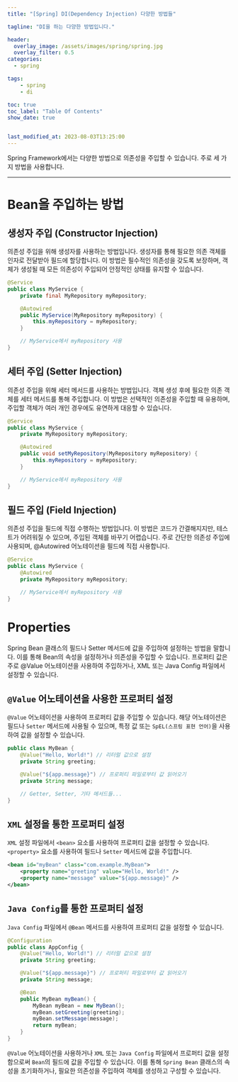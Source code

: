 ```yaml
---
title: "[Spring] DI(Dependency Injection) 다양한 방법들"

tagline: "DI을 하는 다양한 방법입니다."

header:
  overlay_image: /assets/images/spring/spring.jpg
  overlay_filter: 0.5
categories:
  - spring

tags:
    - spring
    - di

toc: true
toc_label: "Table Of Contents"
show_date: true


last_modified_at: 2023-08-03T13:25:00
---
```


Spring Framework에서는 다양한 방법으로 의존성을 주입할 수 있습니다. 주로 세 가지 방법을 사용합니다.

---

# Bean을 주입하는 방법

## 생성자 주입 (Constructor Injection)
의존성 주입을 위해 생성자를 사용하는 방법입니다. 생성자를 통해 필요한 의존 객체를 인자로 전달받아 필드에 할당합니다. 이 방법은 필수적인 의존성을 갖도록 보장하며, 객체가 생성될 때 모든 의존성이 주입되어 안정적인 상태를 유지할 수 있습니다.

``` java
@Service
public class MyService {
    private final MyRepository myRepository;

    @Autowired
    public MyService(MyRepository myRepository) {
        this.myRepository = myRepository;
    }

    // MyService에서 myRepository 사용
}
```

## 세터 주입 (Setter Injection)
의존성 주입을 위해 세터 메서드를 사용하는 방법입니다. 객체 생성 후에 필요한 의존 객체를 세터 메서드를 통해 주입합니다. 이 방법은 선택적인 의존성을 주입할 때 유용하며, 주입할 객체가 여러 개인 경우에도 유연하게 대응할 수 있습니다.

``` java
@Service
public class MyService {
    private MyRepository myRepository;

    @Autowired
    public void setMyRepository(MyRepository myRepository) {
        this.myRepository = myRepository;
    }

    // MyService에서 myRepository 사용
}
```

## 필드 주입 (Field Injection)
의존성 주입을 필드에 직접 수행하는 방법입니다. 이 방법은 코드가 간결해지지만, 테스트가 어려워질 수 있으며, 주입된 객체를 바꾸기 어렵습니다. 주로 간단한 의존성 주입에 사용되며, @Autowired 어노테이션을 필드에 직접 사용합니다.

``` java
@Service
public class MyService {
    @Autowired
    private MyRepository myRepository;

    // MyService에서 myRepository 사용
}
```

# Properties 
Spring Bean 클래스의 필드나 Setter 메서드에 값을 주입하여 설정하는 방법을 말합니다. 이를 통해 Bean의 속성을 설정하거나 의존성을 주입할 수 있습니다. 프로퍼티 값은 주로 @Value 어노테이션을 사용하여 주입하거나, XML 또는 Java Config 파일에서 설정할 수 있습니다.

## `@Value` 어노테이션을 사용한 프로퍼티 설정
`@Value` 어노테이션을 사용하여 프로퍼티 값을 주입할 수 있습니다. 해당 어노테이션은 필드나 `Setter` 메서드에 사용될 수 있으며, 특정 값 또는 `SpEL(스프링 표현 언어)`을 사용하여 값을 설정할 수 있습니다.

``` java
public class MyBean {
    @Value("Hello, World!") // 리터럴 값으로 설정
    private String greeting;

    @Value("${app.message}") // 프로퍼티 파일로부터 값 읽어오기
    private String message;

    // Getter, Setter, 기타 메서드들...
}
```

## `XML` 설정을 통한 프로퍼티 설정
`XML` 설정 파일에서 `<bean>` 요소를 사용하여 프로퍼티 값을 설정할 수 있습니다. `<property>` 요소를 사용하여 필드나 `Setter` 메서드에 값을 주입합니다.

``` xml
<bean id="myBean" class="com.example.MyBean">
    <property name="greeting" value="Hello, World!" />
    <property name="message" value="${app.message}" />
</bean>

```

## `Java Config`를 통한 프로퍼티 설정
`Java Config` 파일에서 `@Bean` 메서드를 사용하여 프로퍼티 값을 설정할 수 있습니다.
``` java
@Configuration
public class AppConfig {
    @Value("Hello, World!") // 리터럴 값으로 설정
    private String greeting;

    @Value("${app.message}") // 프로퍼티 파일로부터 값 읽어오기
    private String message;

    @Bean
    public MyBean myBean() {
        MyBean myBean = new MyBean();
        myBean.setGreeting(greeting);
        myBean.setMessage(message);
        return myBean;
    }
}
```
`@Value` 어노테이션을 사용하거나 `XML` 또는 `Java Config` 파일에서 프로퍼티 값을 설정함으로써 `Bean`의 필드에 값을 주입할 수 있습니다. 이를 통해 `Spring Bean` 클래스의 속성을 초기화하거나, 필요한 의존성을 주입하여 객체를 생성하고 구성할 수 있습니다.